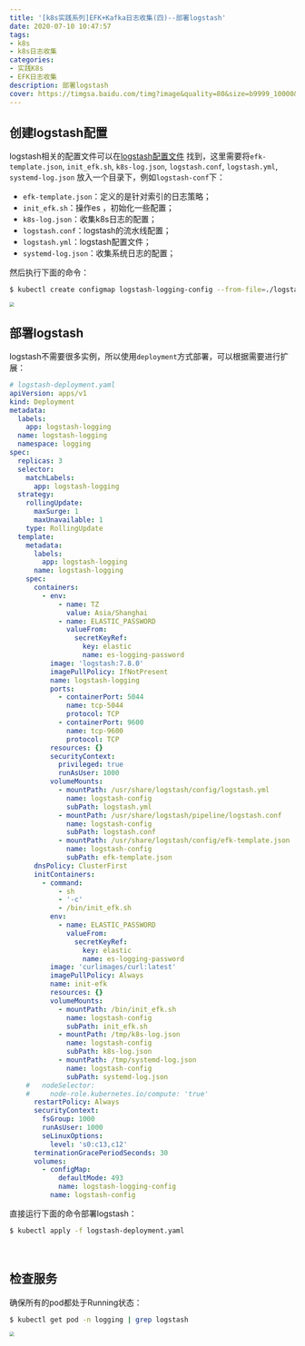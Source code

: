 ```yaml
---
title: '[k8s实践系列]EFK+Kafka日志收集(四)--部署logstash'
date: 2020-07-10 10:47:57
tags:
- k8s
- k8s日志收集
categories: 
- 实践K8s
- EFK日志收集
description: 部署logstash
cover: https://timgsa.baidu.com/timg?image&quality=80&size=b9999_10000&sec=1594370632842&di=f01ac8d28b717c7dcd0e297ae0f25e1c&imgtype=0&src=http%3A%2F%2Fattach.dataguru.cn%2Fattachments%2Fforum%2F201605%2F01%2F224314k0sjhntg3je4qj15.png
---
```




##  创建logstash配置

logstash相关的配置文件可以在[logstash配置文件](https://github.com/liyongzhezz/yaml/tree/master/EFK-kafka日志收集) 找到，这里需要将`efk-template.json`, `init_efk.sh`, `k8s-log.json`, `logstash.conf`, `logstash.yml`, `systemd-log.json` 放入一个目录下，例如`logstash-conf`下：

- `efk-template.json`：定义的是针对索引的日志策略；
- `init_efk.sh`：操作es ，初始化一些配置；
-  `k8s-log.json`：收集k8s日志的配置；
-  `logstash.conf`：logstash的流水线配置；
- `logstash.yml`：logstash配置文件；
-  `systemd-log.json`：收集系统日志的配置；



然后执行下面的命令：

```bash
$ kubectl create configmap logstash-logging-config --from-file=./logstash-conf/ -n logging 
```



<img src="configmap.png" style="zoom:50%;" />

<br>



## 部署logstash

logstash不需要很多实例，所以使用`deployment`方式部署，可以根据需要进行扩展：

```yaml
# logstash-deployment.yaml
apiVersion: apps/v1
kind: Deployment
metadata:
  labels:
    app: logstash-logging
  name: logstash-logging
  namespace: logging
spec:
  replicas: 3
  selector:
    matchLabels:
      app: logstash-logging
  strategy:
    rollingUpdate:
      maxSurge: 1
      maxUnavailable: 1
    type: RollingUpdate
  template:
    metadata:
      labels:
        app: logstash-logging
      name: logstash-logging
    spec:
      containers:
        - env:
            - name: TZ
              value: Asia/Shanghai
            - name: ELASTIC_PASSWORD
              valueFrom:
                secretKeyRef:
                  key: elastic
                  name: es-logging-password
          image: 'logstash:7.8.0'
          imagePullPolicy: IfNotPresent
          name: logstash-logging
          ports:
            - containerPort: 5044
              name: tcp-5044
              protocol: TCP
            - containerPort: 9600
              name: tcp-9600
              protocol: TCP
          resources: {}
          securityContext:
            privileged: true
            runAsUser: 1000
          volumeMounts:
            - mountPath: /usr/share/logstash/config/logstash.yml
              name: logstash-config
              subPath: logstash.yml
            - mountPath: /usr/share/logstash/pipeline/logstash.conf
              name: logstash-config
              subPath: logstash.conf
            - mountPath: /usr/share/logstash/config/efk-template.json
              name: logstash-config
              subPath: efk-template.json
      dnsPolicy: ClusterFirst
      initContainers:
        - command:
            - sh
            - '-c'
            - /bin/init_efk.sh
          env:
            - name: ELASTIC_PASSWORD
              valueFrom:
                secretKeyRef:
                  key: elastic
                  name: es-logging-password
          image: 'curlimages/curl:latest'
          imagePullPolicy: Always
          name: init-efk
          resources: {}
          volumeMounts:
            - mountPath: /bin/init_efk.sh
              name: logstash-config
              subPath: init_efk.sh
            - mountPath: /tmp/k8s-log.json
              name: logstash-config
              subPath: k8s-log.json
            - mountPath: /tmp/systemd-log.json
              name: logstash-config
              subPath: systemd-log.json
    #   nodeSelector:
    #     node-role.kubernetes.io/compute: 'true'
      restartPolicy: Always
      securityContext:
        fsGroup: 1000
        runAsUser: 1000
        seLinuxOptions:
          level: 's0:c13,c12'
      terminationGracePeriodSeconds: 30
      volumes:
        - configMap:
            defaultMode: 493
            name: logstash-logging-config
          name: logstash-config
```



直接运行下面的命令部署logstash：

```bash
$ kubectl apply -f logstash-deployment.yaml
```



<br>



## 检查服务

确保所有的pod都处于Running状态：

```bash
$ kubectl get pod -n logging | grep logstash
```

<img src="logstash-pod.png" style="zoom:50%;" />

